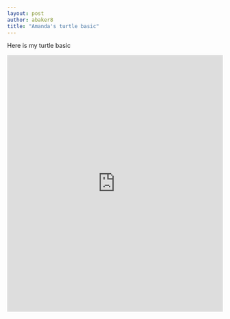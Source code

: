 ```yaml
---
layout: post
author: abaker8
title: "Amanda's turtle basic"
---
```

Here is my turtle basic


<iframe src="https://trinket.io/embed/python/3af593fea4" width="100%" height="600" frameborder="0" marginwidth="0" marginheight="0" allowfullscreen></iframe>
